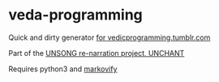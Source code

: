 # veda-programming

Quick and dirty generator [for vedicprogramming.tumblr.com](https://vedicprogramming.tumblr.com/)

Part of the [UNSONG re-narration project, UNCHANT](https://unchant.com)

Requires python3 and [markovify](https://github.com/jsvine/markovify)

